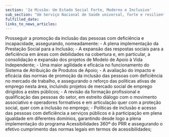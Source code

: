 ```yaml
---
section: '2a Missão: Um Estado Social Forte, Moderno e Inclusivo'
sub_section: "Um Serviço Nacional de Saúde universal, forte e resiliente"
fulfilled_date:
links_to_news_articles:
---
```


Prosseguir a promoção da inclusão das pessoas com deficiência e incapacidade, assegurando, nomeadamente: - A plena implementação da Prestação Social para a Inclusão; - A expansão das respostas sociais para a deficiência em áreas com debilidades na cobertura e, em particular, a consolidação e expansão dos projetos de Modelo de Apoio à Vida Independente; - Uma maior agilidade e eficácia no funcionamento do Sistema de Atribuição de Produtos de Apoio; - A avaliação do impacto e eficácia das normas de promoção da inclusão das pessoas com deficiência no mercado de trabalho, e assegurando o reforço das políticas ativas de emprego nesta área, incluindo projetos de mercado social de emprego dirigidos a estes públicos; - A revisão da formação profissional e qualificação das pessoas do setor, em estreito diálogo com o movimento associativo e operadores formativos e em articulação quer com a proteção social, quer com a inclusão no emprego; - Políticas de inclusão e acesso das pessoas com deficiência a serviços públicos e à participação em plena igualdade em diferentes domínios, garantindo desde logo a plena implementação do programa Acessibilidades 360º do PRR e assegurando o efetivo cumprimento das normas legais em termos de acessibilidades;